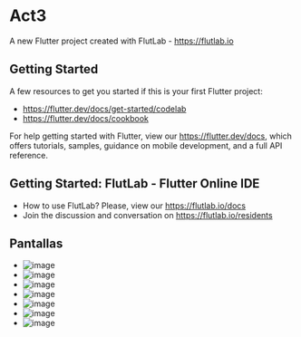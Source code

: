 # Act3

A new Flutter project created with FlutLab - https://flutlab.io

## Getting Started

A few resources to get you started if this is your first Flutter project:

- https://flutter.dev/docs/get-started/codelab
- https://flutter.dev/docs/cookbook

For help getting started with Flutter, view our
https://flutter.dev/docs, which offers tutorials,
samples, guidance on mobile development, and a full API reference.

## Getting Started: FlutLab - Flutter Online IDE

- How to use FlutLab? Please, view our https://flutlab.io/docs
- Join the discussion and conversation on https://flutlab.io/residents
## Pantallas
- ![image](https://github.com/user-attachments/assets/492bf89f-a222-4f42-b3f4-21b29d2e86cf)
- ![image](https://github.com/user-attachments/assets/c6d2e0df-999e-4229-bfba-a6fe744be9cc)
- ![image](https://github.com/user-attachments/assets/635a559c-463f-496b-9b6c-1f365bd70a5a)
- ![image](https://github.com/user-attachments/assets/ca68d8a7-a4fc-43c9-bdf5-058d6431927d)
- ![image](https://github.com/user-attachments/assets/bd941dfb-7287-492f-b066-09f6288c5231)
- ![image](https://github.com/user-attachments/assets/28a0db63-7678-4616-bb0b-d10eb28a0cff)
- ![image](https://github.com/user-attachments/assets/9d411016-4bfc-4a46-90e3-f092e6e030b7)




